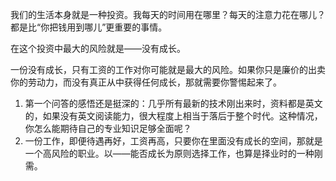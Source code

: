我们的生活本身就是一种投资。我每天的时间用在哪里？每天的注意力花在哪儿？都是比“你把钱用到哪儿”更重要的事情。

在这个投资中最大的风险就是——没有成长。

一份没有成长，只有工资的工作对你可能就是最大的风险。如果你只是廉价的出卖你的劳动力，而没有真正从中获得任何成长，那就需要你警惕起来了。

1. 第一个问答的感悟还是挺深的：几乎所有最新的技术刚出来时，资料都是英文的，如果没有英文阅读能力，很大程度上相当于落后于整个时代。这种情况，你怎么能期待自己的专业知识足够全面呢？
2. 一份工作，即便待遇再好，工资再高，只要你在里面没有成长的空间，那就是一个高风险的职业。以——能否成长为原则选择工作，也算是择业时的一种刚需。





